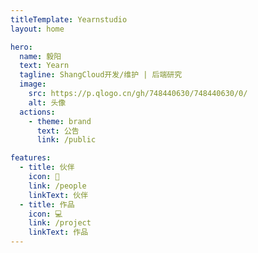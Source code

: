 ```yaml
---
titleTemplate: Yearnstudio
layout: home

hero:
  name: 毅阳
  text: Yearn
  tagline: ShangCloud开发/维护 | 后端研究
  image:
    src: https://p.qlogo.cn/gh/748440630/748440630/0/
    alt: 头像
  actions:
    - theme: brand
      text: 公告
      link: /public

features:
  - title: 伙伴
    icon: 👥
    link: /people
    linkText: 伙伴
  - title: 作品
    icon: 💻
    link: /project
    linkText: 作品
---
```

